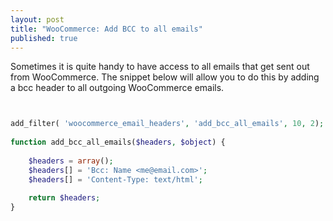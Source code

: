 ```yaml
---
layout: post
title: "WooCommerce: Add BCC to all emails"
published: true
---
```





Sometimes it is quite handy to have access to all emails that get sent out from WooCommerce. The snippet below will allow you to do this by adding a bcc header to all outgoing WooCommerce emails.


```php


add_filter( 'woocommerce_email_headers', 'add_bcc_all_emails', 10, 2);
 
function add_bcc_all_emails($headers, $object) {
 
    $headers = array();
    $headers[] = 'Bcc: Name <me@email.com>';
    $headers[] = 'Content-Type: text/html';
 
    return $headers;
}
```
